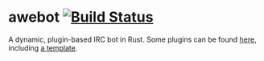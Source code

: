 # awebot [![Build Status](https://travis-ci.org/aaronweiss74/awebot.svg?branch=master)](https://travis-ci.org/aaronweiss74/awebot) #
A dynamic, plugin-based IRC bot in Rust. Some plugins can be found [here](https://github.com/aaronweiss74/awebot-plugins), including [a template](https://github.com/aaronweiss74/awebot-plugins/tree/master/template).
